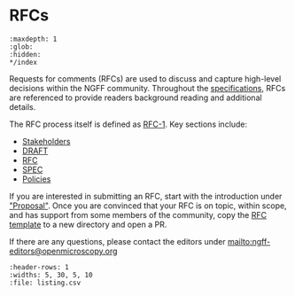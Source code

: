 # RFCs

```{toctree}
:maxdepth: 1
:glob:
:hidden:
*/index
```

Requests for comments (RFCs) are used to discuss and capture
high-level decisions within the NGFF community. Throughout
the [specifications](../specifications/index),
RFCs are referenced to provide readers background reading
and additional details.

The RFC process itself is defined as [RFC-1](1/index.md).
Key sections include:

* [Stakeholders](1/index.md#stakeholders)
* [DRAFT](1/index.md#draft)
* [RFC](1/index.md#rfc)
* [SPEC](1/index.md#spec)
* [Policies](1/index.md#policies)

If you are interested in submitting an RFC, start with the
introduction under ["Proposal"](1/index.md#proposal). Once you
are convinced that your RFC is on topic, within scope, and
has support from some members of the community, copy the
[RFC template](1/templates/rfc_template) to a new directory
and open a PR.

If there are any questions, please contact the editors under
<mailto:ngff-editors@openmicroscopy.org>

```{csv-table} RFC Listing
:header-rows: 1
:widths: 5, 30, 5, 10
:file: listing.csv
```
